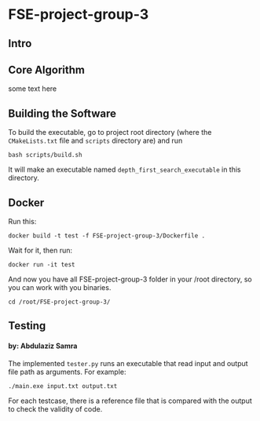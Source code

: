 # FSE-project-group-3
## Intro

## Core Algorithm
some text here

## Building the Software
To build the executable, go to project root directory 
(where the ``CMakeLists.txt`` file and ``scripts`` directory are)
and run
```
bash scripts/build.sh
```
It will make an executable named ``depth_first_search_executable`` in this directory.

## Docker
Run this:
```shell
docker build -t test -f FSE-project-group-3/Dockerfile .
```
Wait for it, then run:
```shell
docker run -it test
```
And now you have all FSE-project-group-3 folder in your /root directory, so you can work with you binaries.
```shell
cd /root/FSE-project-group-3/
```

## Testing
#### by: Abdulaziz Samra
The implemented `tester.py` runs an executable that read input and output file path as arguments. For example:
```shell
./main.exe input.txt output.txt
```
For each testcase, there is a reference file that is compared with the output to check the validity of code.
